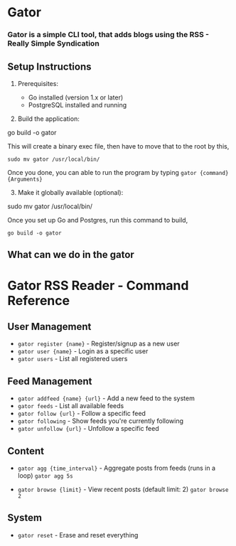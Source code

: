 
# Gator

### Gator is a simple CLI tool, that adds blogs using the RSS - Really Simple Syndication

## Setup Instructions

1. Prerequisites:
   - Go installed (version 1.x or later)
   - PostgreSQL installed and running

2. Build the application:

go build -o gator

This will create a binary exec file, then have to move that to the root by this, 

`sudo mv gator /usr/local/bin/`

Once you done, you can able to run the program by typing `gator {command} {Arguments}`


3. Make it globally available (optional):

sudo mv gator /usr/local/bin/

Once you set up Go and Postgres, run this command to build, 

`go build -o gator`

## What can we do in the gator

# Gator RSS Reader - Command Reference

## User Management
- `gator register {name}`      - Register/signup as a new user
- `gator user {name}`          - Login as a specific user
- `gator users`                - List all registered users

## Feed Management
- `gator addfeed {name} {url}` - Add a new feed to the system
- `gator feeds`                - List all available feeds
- `gator follow {url}`         - Follow a specific feed
- `gator following`            - Show feeds you're currently following
- `gator unfollow {url}`       - Unfollow a specific feed

## Content
- `gator agg {time_interval}`  - Aggregate posts from feeds (runs in a loop)
  `gator agg 5s`

- `gator browse {limit}`       - View recent posts (default limit: 2)
  `gator browse 2`

## System
- `gator reset`                - Erase and reset everything

